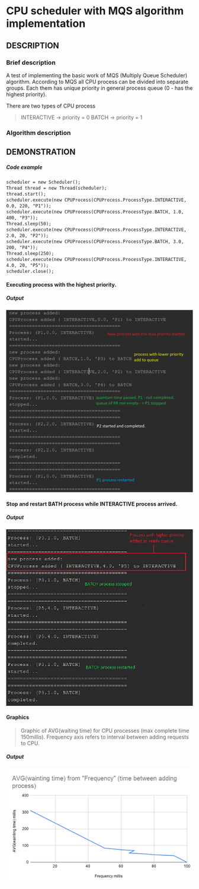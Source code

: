 # CPU scheduler with MQS algorithm implementation
## DESCRIPTION
### Brief description
A test of implementing the basic work of MQS (Multiply Queue Scheduler) algorithm.
According to MQS all CPU process can be divided into separate groups. Each them has unique priority in
general process queue (0 - has the highest priority).

There are two types of CPU process
> INTERACTIVE -> priority = 0
> BATCH -> priority = 1

### Algorithm description
## DEMONSTRATION

##### Code example
```
scheduler = new Scheduler();
Thread thread = new Thread(scheduler);
thread.start();
scheduler.execute(new CPUProcess(CPUProcess.ProcessType.INTERACTIVE, 0.0, 220, "P1"));
scheduler.execute(new CPUProcess(CPUProcess.ProcessType.BATCH, 1.0, 400, "P3"));
Thread.sleep(50);
scheduler.execute(new CPUProcess(CPUProcess.ProcessType.INTERACTIVE, 2.0, 20, "P2"));
scheduler.execute(new CPUProcess(CPUProcess.ProcessType.BATCH, 3.0, 200, "P4"));
Thread.sleep(250);
scheduler.execute(new CPUProcess(CPUProcess.ProcessType.INTERACTIVE, 4.0, 20, "P5"));
scheduler.close();
```

#### Executing process with the highest priority.

##### Output
![The RR algorithm workflow](resources/RR.png "RRobin queue workflow example")

#### Stop and restart BATH process while INTERACTIVE process arrived.

##### Output
![Stopping process with lower priority](resources/MQS.png "RRobin queue workflow example")

#### Graphics

> Graphic of AVG(waiting time) for CPU processes (max complete time 150millis). Frequency axis
> refers to interval between adding requests to CPU.

##### Output
![Stopping process with lower priority](resources/AWG.png "RRobin queue workflow example")